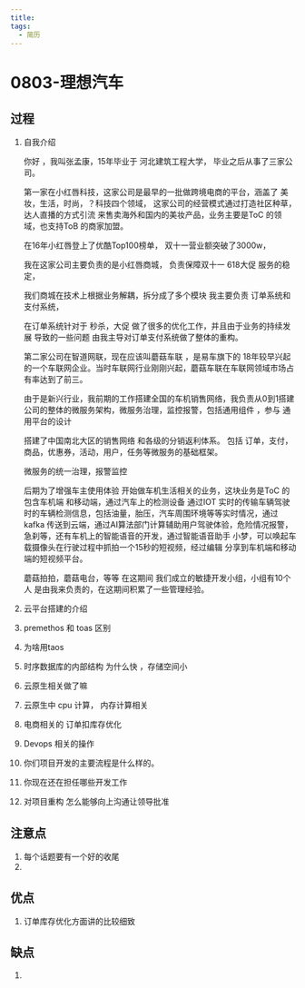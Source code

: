 ```yaml
---
title:
tags:
  - 简历
---
```


# 0803-理想汽车



## 过程

1. 自我介绍

   你好 ，我叫张孟康，15年毕业于 河北建筑工程大学， 毕业之后从事了三家公司。

   第一家在小红唇科技，这家公司是最早的一批做跨境电商的平台，涵盖了 美妆，生活，时尚，？科技四个领域， 这家公司的经营模式通过打造社区种草，达人直播的方式引流 来售卖海外和国内的美妆产品，业务主要是ToC 的领域，也支持ToB 的商家加盟。

   在16年小红唇登上了优酷Top100榜单， 双十一营业额突破了3000w，

   我在这家公司主要负责的是小红唇商城， 负责保障双十一 618大促 服务的稳定，

   我们商城在技术上根据业务解耦，拆分成了多个模块 我主要负责 订单系统和支付系统，

   在订单系统针对于 秒杀，大促 做了很多的优化工作，并且由于业务的持续发展 导致的一些问题 由我主导对订单支付系统做了整体的重构。

   

   第二家公司在智道网联，现在应该叫蘑菇车联 ，是易车旗下的 18年较早兴起的一个车联网企业。当时车联网行业刚刚兴起，蘑菇车联在车联网领域市场占有率达到了前三。

   由于是新兴行业，我前期的工作搭建全国的车机销售网络，我负责从0到1搭建公司的整体的微服务架构，微服务治理，监控报警，包括通用组件 ，参与	通用平台的设计

   搭建了中国南北大区的销售网络 和各级的分销返利体系。 包括 订单，支付，商品，优惠券，活动，用户，任务等微服务的基础框架。

   微服务的统一治理，报警监控

   后期为了增强车主使用体验 开始做车机生活相关的业务，这块业务是ToC 的 包含车机端 和移动端，通过汽车上的检测设备 通过IOT 实时的传输车辆驾驶时的车辆检测信息，包括油量，胎压，汽车周围环境等等实时情况，通过kafka 传送到云端，通过AI算法部门计算辅助用户驾驶体验，危险情况报警，急刹等，还有车机上的智能语音的开发，通过智能语音助手 小梦，可以唤起车载摄像头在行驶过程中抓拍一个15秒的短视频，经过编辑 分享到车机端和移动端的短视频平台。

   蘑菇拍拍，蘑菇电台，等等  在这期间 我们成立的敏捷开发小组，小组有10个人 是由我来负责的，在这期间积累了一些管理经验。

   

   

2. 云平台搭建的介绍

3. premethos 和  toas 区别

4. 为啥用taos 

5. 时序数据库的内部结构 为什么快 ，存储空间小

6. 云原生相关做了嘛

7. 云原生中 cpu 计算， 内存计算相关

8. 电商相关的 订单扣库存优化

9. Devops 相关的操作

10. 你们项目开发的主要流程是什么样的。

11. 你现在还在担任哪些开发工作

12. 对项目重构 怎么能够向上沟通让领导批准

## 注意点

1. 每个话题要有一个好的收尾
2. 

## 优点

1. 订单库存优化方面讲的比较细致

## 缺点

1. 

